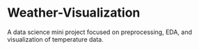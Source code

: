 # Weather-Visualization
A data science mini project focused on preprocessing, EDA, and visualization of temperature data.
